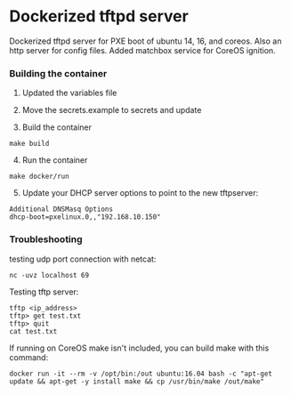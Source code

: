 # Dockerized tftpd server
Dockerized tftpd server for PXE boot of ubuntu 14, 16, and coreos. Also an http server for config files. Added matchbox service for CoreOS ignition.

### Building the container

1. Updated the variables file

2. Move the secrets.example to secrets and update 

3. Build the container

```
make build
```

4. Run the container

```
make docker/run
```

5. Update your DHCP server options to point to the new tftpserver:

```
Additional DNSMasq Options
dhcp-boot=pxelinux.0,,"192.168.10.150"
```

### Troubleshooting

testing udp port connection with netcat:

```
nc -uvz localhost 69
```

Testing tftp server:

```
tftp <ip_address>
tftp> get test.txt
tftp> quit
cat test.txt
```

If running on CoreOS make isn't included, you can build make with this command:

```
docker run -it --rm -v /opt/bin:/out ubuntu:16.04 bash -c "apt-get update && apt-get -y install make && cp /usr/bin/make /out/make"
```
